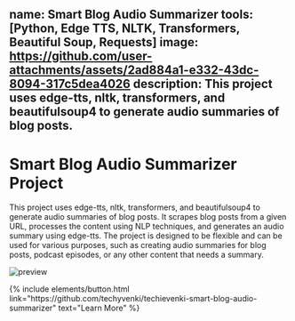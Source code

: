 name: Smart Blog Audio Summarizer
tools: [Python, Edge TTS, NLTK, Transformers, Beautiful Soup, Requests]
image: https://github.com/user-attachments/assets/2ad884a1-e332-43dc-8094-317c5dea4026
description: This project uses edge-tts, nltk, transformers, and beautifulsoup4 to generate audio summaries of blog posts.
---

# Smart Blog Audio Summarizer Project

This project uses edge-tts, nltk, transformers, and beautifulsoup4 to generate audio summaries of blog posts. It scrapes blog posts from a given URL, processes the content using NLP techniques, and generates an audio summary using edge-tts. The project is designed to be flexible and can be used for various purposes, such as creating audio summaries for blog posts, podcast episodes, or any other content that needs a summary.

![preview](https://github.com/user-attachments/assets/f1ab4f4a-4bb4-409a-9d6b-35d525b574c5)

<p class="text-center">
{% include elements/button.html link="https://github.com/techyvenki/techievenki-smart-blog-audio-summarizer" text="Learn More" %}

